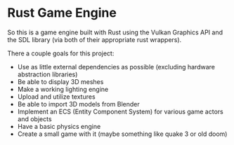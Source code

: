 # Rust Game Engine

So this is a game engine built with Rust using the Vulkan Graphics API and the SDL library (via both of their appropriate rust wrappers).

There a couple goals for this project:

- Use as little external dependencies as possible (excluding hardware abstraction libraries)
- Be able to display 3D meshes
- Make a working lighting engine
- Upload and utilize textures
- Be able to import 3D models from Blender
- Implement an ECS (Entity Component System) for various game actors and objects
- Have a basic physics engine
- Create a small game with it (maybe something like quake 3 or old doom)
